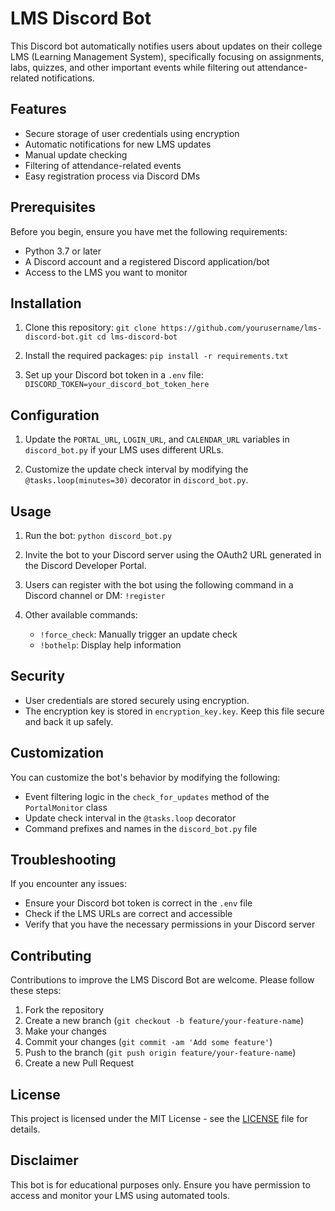 # LMS Discord Bot

This Discord bot automatically notifies users about updates on their college LMS (Learning Management System), specifically focusing on assignments, labs, quizzes, and other important events while filtering out attendance-related notifications.

## Features

- Secure storage of user credentials using encryption
- Automatic notifications for new LMS updates
- Manual update checking
- Filtering of attendance-related events
- Easy registration process via Discord DMs

## Prerequisites

Before you begin, ensure you have met the following requirements:

* Python 3.7 or later
* A Discord account and a registered Discord application/bot
* Access to the LMS you want to monitor

## Installation

1. Clone this repository:   ```
   git clone https://github.com/yourusername/lms-discord-bot.git
   cd lms-discord-bot   ```

2. Install the required packages:   ```
   pip install -r requirements.txt   ```

3. Set up your Discord bot token in a `.env` file:   ```
   DISCORD_TOKEN=your_discord_bot_token_here   ```

## Configuration

1. Update the `PORTAL_URL`, `LOGIN_URL`, and `CALENDAR_URL` variables in `discord_bot.py` if your LMS uses different URLs.

2. Customize the update check interval by modifying the `@tasks.loop(minutes=30)` decorator in `discord_bot.py`.

## Usage

1. Run the bot:   ```
   python discord_bot.py   ```

2. Invite the bot to your Discord server using the OAuth2 URL generated in the Discord Developer Portal.

3. Users can register with the bot using the following command in a Discord channel or DM:   ```
   !register   ```

4. Other available commands:
   - `!force_check`: Manually trigger an update check
   - `!bothelp`: Display help information

## Security

- User credentials are stored securely using encryption.
- The encryption key is stored in `encryption_key.key`. Keep this file secure and back it up safely.

## Customization

You can customize the bot's behavior by modifying the following:

- Event filtering logic in the `check_for_updates` method of the `PortalMonitor` class
- Update check interval in the `@tasks.loop` decorator
- Command prefixes and names in the `discord_bot.py` file

## Troubleshooting

If you encounter any issues:

- Ensure your Discord bot token is correct in the `.env` file
- Check if the LMS URLs are correct and accessible
- Verify that you have the necessary permissions in your Discord server

## Contributing

Contributions to improve the LMS Discord Bot are welcome. Please follow these steps:

1. Fork the repository
2. Create a new branch (`git checkout -b feature/your-feature-name`)
3. Make your changes
4. Commit your changes (`git commit -am 'Add some feature'`)
5. Push to the branch (`git push origin feature/your-feature-name`)
6. Create a new Pull Request

## License

This project is licensed under the MIT License - see the [LICENSE](LICENSE) file for details.

## Disclaimer

This bot is for educational purposes only. Ensure you have permission to access and monitor your LMS using automated tools.
